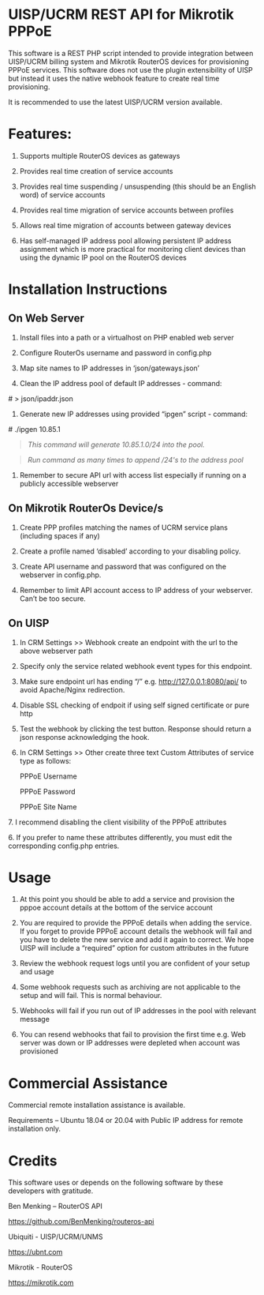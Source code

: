 # UISP/UCRM REST API for Mikrotik PPPoE

This software is a REST PHP script intended to provide integration between
UISP/UCRM billing system and Mikrotik RouterOS devices for provisioning PPPoE
services. This software does not use the plugin extensibility of UISP but
instead it uses the native webhook feature to create real time provisioning.

It is recommended to use the latest UISP/UCRM version available.

# Features:

1.  Supports multiple RouterOS devices as gateways

2.  Provides real time creation of service accounts

3.  Provides real time suspending / unsuspending (this should be an English
    word) of service accounts

4.  Provides real time migration of service accounts between profiles

5.  Allows real time migration of accounts between gateway devices

6.  Has self-managed IP address pool allowing persistent IP address assignment
    which is more practical for monitoring client devices than using the dynamic
    IP pool on the RouterOS devices

# Installation Instructions

## On Web Server

1.  Install files into a path or a virtualhost on PHP enabled web server

2.  Configure RouterOs username and password in config.php

3.  Map site names to IP addresses in ‘json/gateways.json’

4.  Clean the IP address pool of default IP addresses - command:

\# \> json/ipaddr.json

1.  Generate new IP addresses using provided “ipgen” script - command:

\# ./ipgen 10.85.1

>   *This command will generate 10.85.1.0/24 into the pool.*

>   *Run command as many times to append /24's to the address pool*

1.  Remember to secure API url with access list especially if running on a
    publicly accessible webserver

## On Mikrotik RouterOs Device/s

1.  Create PPP profiles matching the names of UCRM service plans (including
    spaces if any)

2.  Create a profile named ‘disabled’ according to your disabling policy.

3.  Create API username and password that was configured on the webserver in
    config.php.

4.  Remember to limit API account access to IP address of your webserver. Can’t
    be too secure.

## On UISP

1.  In CRM Settings \>\> Webhook create an endpoint with the url to the above
    webserver path

2.  Specify only the service related webhook event types for this endpoint.

3.  Make sure endpoint url has ending “/” e.g. http://127.0.0.1:8080/api/ to
    avoid Apache/Nginx redirection.

4.  Disable SSL checking of endpoit if using self signed certificate or pure
    http

5.  Test the webhook by clicking the test button. Response should return a json
    response acknowledging the hook.

6.  In CRM Settings \>\> Other create three text Custom Attributes of service
    type as follows:

    PPPoE Username

    PPPoE Password

    PPPoE Site Name

7\. I recommend disabling the client visibility of the PPPoE attributes

6\. If you prefer to name these attributes differently, you must edit the
corresponding config.php entries.

# Usage

1.  At this point you should be able to add a service and provision the pppoe
    account details at the bottom of the service account

2.  You are required to provide the PPPoE details when adding the service. If
    you forget to provide PPPoE account details the webhook will fail and you
    have to delete the new service and add it again to correct. We hope UISP
    will include a “required” option for custom attributes in the future

3.  Review the webhook request logs until you are confident of your setup and
    usage

4.  Some webhook requests such as archiving are not applicable to the setup and
    will fail. This is normal behaviour.

5.  Webhooks will fail if you run out of IP addresses in the pool with relevant
    message

6.  You can resend webhooks that fail to provision the first time e.g. Web
    server was down or IP addresses were depleted when account was provisioned

# Commercial Assistance

Commercial remote installation assistance is available.

Requirements – Ubuntu 18.04 or 20.04 with Public IP address for remote
installation only.

# Credits

This software uses or depends on the following software by these developers with
gratitude.

Ben Menking – RouterOS API

<https://github.com/BenMenking/routeros-api>

Ubiquiti - UISP/UCRM/UNMS

<https://ubnt.com>

Mikrotik - RouterOS

<https://mikrotik.com>
